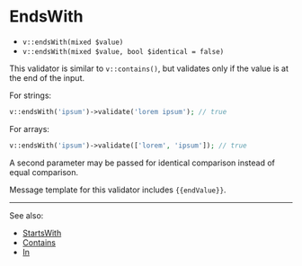 # EndsWith

- `v::endsWith(mixed $value)`
- `v::endsWith(mixed $value, bool $identical = false)`

This validator is similar to `v::contains()`, but validates
only if the value is at the end of the input.

For strings:

```php
v::endsWith('ipsum')->validate('lorem ipsum'); // true
```

For arrays:

```php
v::endsWith('ipsum')->validate(['lorem', 'ipsum']); // true
```

A second parameter may be passed for identical comparison instead
of equal comparison.

Message template for this validator includes `{{endValue}}`.

***
See also:

  * [StartsWith](StartsWith.md)
  * [Contains](Contains.md)
  * [In](In.md)
